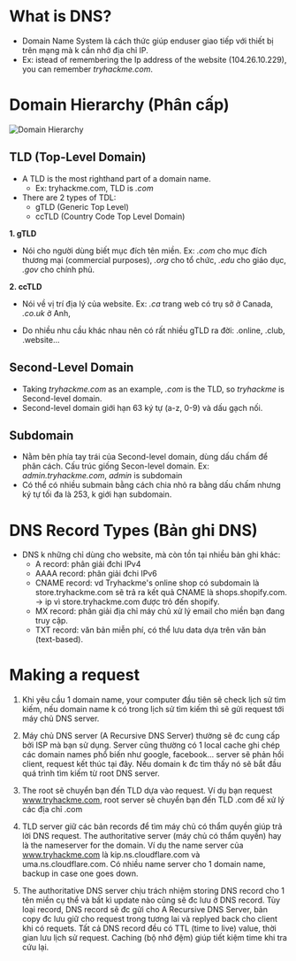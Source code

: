 # What is DNS?
- Domain Name System là cách thức giúp enduser giao tiếp với thiết bị trên mạng mà k cần nhớ địa chỉ IP. 
- Ex: istead of remembering the Ip address of the website (104.26.10.229), you can remember *tryhackme.com*.

# Domain Hierarchy (Phân cấp)

![Domain Hierarchy](../images/domain-hierarchy.PNG)

## TLD (Top-Level Domain)
- A TLD is the most righthand part of a domain name.
	+ Ex: tryhackme.com, TLD is *.com*
- There are 2 types of TDL:
	+ gTLD (Generic Top Level)
	+ ccTLD (Country Code Top Level Domain)

**1. gTLD**
- Nói cho người dùng biết mục đích tên miền.
Ex: *.com* cho mục đích thương mại (commercial purposes), *.org* cho tổ chức, *.edu* cho giáo dục, *.gov* cho chính phủ.

**2. ccTLD**
- Nói về vị trí địa lý của website.
Ex: *.ca* trang web có trụ sở ở Canada, *.co.uk* ở Anh,

- Do nhiều nhu cầu khác nhau nên có rất nhiều gTLD ra đời: .online, .club, .website...

## Second-Level Domain
- Taking *tryhackme.com* as an example, *.com* is the TLD, so *tryhackme* is Second-level domain.
- Second-level domain giới hạn 63 ký tự (a-z, 0-9) và dấu gạch nối.

## Subdomain
- Nằm bên phía tay trái của Second-level domain, dùng dấu chấm để phân cách. Cấu trúc giống Secon-level domain.
Ex: *admin.tryhackme.com*, *admin* is subdomain
- Có thể có nhiều submain bằng cách chia nhỏ ra bằng dấu chấm nhưng ký tự tối đa là 253, k giới hạn subdomain.

# DNS Record Types (Bản ghi DNS)
- DNS k những chỉ dùng cho website, mà còn tồn tại nhiều bản ghi khác:
	+ A record: phân giải đchi IPv4
	+ AAAA record: phân giải đchi IPv6
	+ CNAME record: vd Tryhackme's online shop có subdomain là store.tryhackme.com sẽ trả ra kết quả CNAME là shops.shopify.com. -> ip vì store.tryhackme.com được trỏ đến shopify.
	+ MX record: phân giải địa chỉ máy chủ xử lý email cho miền bạn đang truy cập.
	+ TXT record: văn bản miễn phí, có thể lưu data dựa trên văn bản (text-based). 

# Making a request
1. Khi yêu cầu 1 domain name, your computer đầu tiên sẽ check lịch sử tìm kiếm, nếu domain name k có trong lịch sử tìm kiếm thì sẽ gửi request tới máy chủ DNS server.

2. Máy chủ DNS server (A Recursive DNS Server) thường sẽ đc cung cấp bởi ISP mà bạn sử dụng. Server cũng thường có 1 local cache ghi chép các domain names phổ biến như google, facebook... server sẽ phản hồi client, request kết thúc tại đây. Nếu domain k đc tìm thấy nó sẽ bắt đầu quá trình tìm kiếm từ root DNS server.

3. The root sẽ chuyển bạn đến TLD dựa vào request. Ví dụ bạn request www.tryhackme.com, root server sẽ chuyển bạn đến TLD .com để xử lý các địa chỉ .com

4. TLD server giữ các bản records để tìm máy chủ có thẩm quyền giúp trả lời DNS request. The authoritative server (máy chủ có thẩm quyền) hay là the nameserver for the domain. Ví dụ the name server của www.tryhackme.com là kip.ns.cloudflare.com và uma.ns.cloudflare.com. Có nhiều name server cho 1 domain name, backup in case one goes down.

5. The authoritative DNS server chịu trách nhiệm storing DNS record cho 1 tên miền cụ thể và bất kì update nào cũng sẽ đc lưu ở DNS record. Tùy loại record, DNS record sẽ đc gửi cho A Recursive DNS Server, bản copy đc lưu giữ cho request trong tương lai và replyed back cho client khi có requets. Tất cả DNS record đều có TTL (time to live) value, thời gian lưu lịch sử request. Caching (bộ nhớ đệm) giúp tiết kiệm time khi tra cứu lại.
